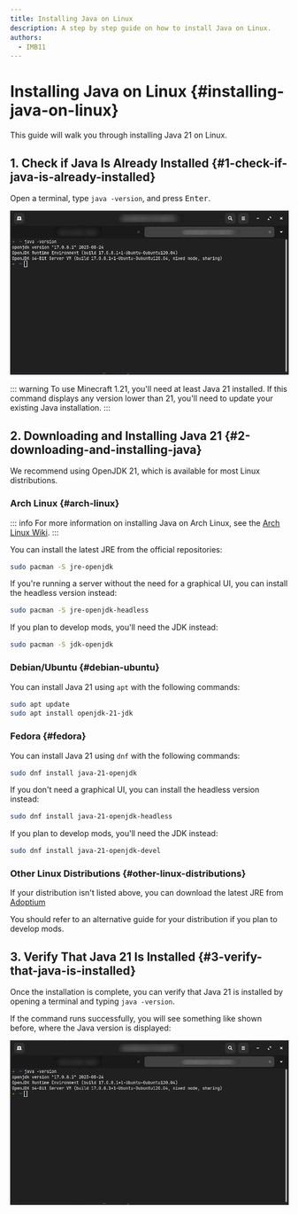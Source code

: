 ```yaml
---
title: Installing Java on Linux
description: A step by step guide on how to install Java on Linux.
authors:
  - IMB11
---
```


# Installing Java on Linux {#installing-java-on-linux}

This guide will walk you through installing Java 21 on Linux.

## 1. Check if Java Is Already Installed {#1-check-if-java-is-already-installed}

Open a terminal, type `java -version`, and press <kbd>Enter</kbd>.

![Terminal with "java -version" typed in](/assets/players/installing-java/linux-java-version.png)

::: warning
To use Minecraft 1.21, you'll need at least Java 21 installed. If this command displays any version lower than 21, you'll need to update your existing Java installation.
:::

## 2. Downloading and Installing Java 21 {#2-downloading-and-installing-java}

We recommend using OpenJDK 21, which is available for most Linux distributions.

### Arch Linux {#arch-linux}

::: info
For more information on installing Java on Arch Linux, see the [Arch Linux Wiki](https://wiki.archlinux.org/title/Java).
:::

You can install the latest JRE from the official repositories:

```sh
sudo pacman -S jre-openjdk
```

If you're running a server without the need for a graphical UI, you can install the headless version instead:

```sh
sudo pacman -S jre-openjdk-headless
```

If you plan to develop mods, you'll need the JDK instead:

```sh
sudo pacman -S jdk-openjdk
```

### Debian/Ubuntu {#debian-ubuntu}

You can install Java 21 using `apt` with the following commands:

```sh
sudo apt update
sudo apt install openjdk-21-jdk
```

### Fedora {#fedora}

You can install Java 21 using `dnf` with the following commands:

```sh
sudo dnf install java-21-openjdk
```

If you don't need a graphical UI, you can install the headless version instead:

```sh
sudo dnf install java-21-openjdk-headless
```

If you plan to develop mods, you'll need the JDK instead:

```sh
sudo dnf install java-21-openjdk-devel
```

### Other Linux Distributions {#other-linux-distributions}

If your distribution isn't listed above, you can download the latest JRE from [Adoptium](https://adoptium.net/temurin/)

You should refer to an alternative guide for your distribution if you plan to develop mods.

## 3. Verify That Java 21 Is Installed {#3-verify-that-java-is-installed}

Once the installation is complete, you can verify that Java 21 is installed by opening a terminal and typing `java -version`.

If the command runs successfully, you will see something like shown before, where the Java version is displayed:

![Terminal with "java -version" typed in](/assets/players/installing-java/linux-java-version.png)
